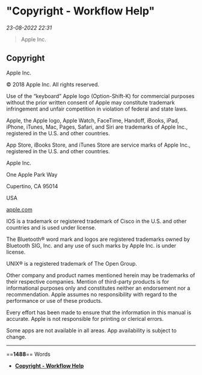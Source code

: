 # "Copyright - Workflow Help"

*23-08-2022 22:31* 

> Apple Inc.
## Copyright

Apple Inc.

© 2018 Apple Inc. All rights reserved.

Use of the “keyboard” Apple logo (Option-Shift-K) for commercial purposes without the prior written consent of Apple may constitute trademark infringement and unfair competition in violation of federal and state laws.

Apple, the Apple logo, Apple Watch, FaceTime, Handoff, iBooks, iPad, iPhone, iTunes, Mac, Pages, Safari, and Siri are trademarks of Apple Inc., registered in the U.S. and other countries.

App Store, iBooks Store, and iTunes Store are service marks of Apple Inc., registered in the U.S. and other countries.

Apple Inc.

One Apple Park Way

Cupertino, CA 95014

USA

[apple.com](https://www.apple.com/)

IOS is a trademark or registered trademark of Cisco in the U.S. and other countries and is used under license.

The Bluetooth® word mark and logos are registered trademarks owned by Bluetooth SIG, Inc. and any use of such marks by Apple Inc. is under license.

UNIX® is a registered trademark of The Open Group.

Other company and product names mentioned herein may be trademarks of their respective companies. Mention of third-party products is for informational purposes only and constitutes neither an endorsement nor a recommendation. Apple assumes no responsibility with regard to the performance or use of these products.

Every effort has been made to ensure that the information in this manual is accurate. Apple is not responsible for printing or clerical errors.

Some apps are not available in all areas. App availability is subject to change.
***

==**1488**== Words

- **[Copyright - Workflow Help](https://help.apple.com/workflow/#/apd19e3e6994)**